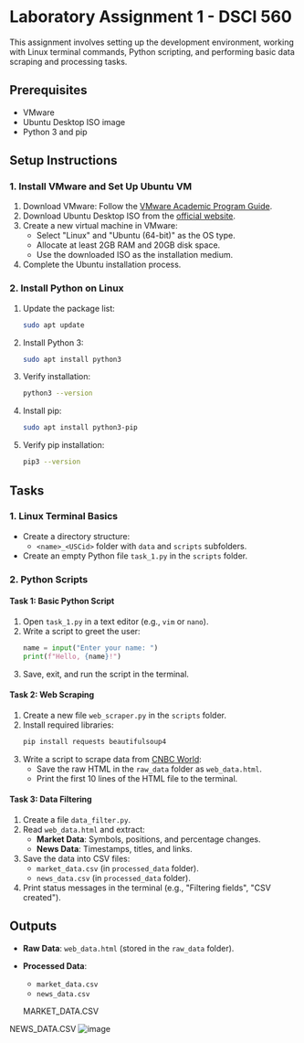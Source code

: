 
# Laboratory Assignment 1 - DSCI 560

This assignment involves setting up the development environment, working with Linux terminal commands, Python scripting, and performing basic data scraping and processing tasks.

## Prerequisites
- VMware
- Ubuntu Desktop ISO image
- Python 3 and pip

## Setup Instructions

### 1. Install VMware and Set Up Ubuntu VM
1. Download VMware: Follow the [VMware Academic Program Guide](https://viterbiit.usc.edu/services/software/vmware-academic-program/).
2. Download Ubuntu Desktop ISO from the [official website](https://ubuntu.com/download).
3. Create a new virtual machine in VMware:
   - Select "Linux" and "Ubuntu (64-bit)" as the OS type.
   - Allocate at least 2GB RAM and 20GB disk space.
   - Use the downloaded ISO as the installation medium.
4. Complete the Ubuntu installation process.

### 2. Install Python on Linux
1. Update the package list:
   ```bash
   sudo apt update
   ```
2. Install Python 3:
   ```bash
   sudo apt install python3
   ```
3. Verify installation:
   ```bash
   python3 --version
   ```
4. Install pip:
   ```bash
   sudo apt install python3-pip
   ```
5. Verify pip installation:
   ```bash
   pip3 --version
   ```

## Tasks

### 1. Linux Terminal Basics
- Create a directory structure:
  - `<name>_<USCid>` folder with `data` and `scripts` subfolders.
- Create an empty Python file `task_1.py` in the `scripts` folder.

### 2. Python Scripts

#### Task 1: Basic Python Script
1. Open `task_1.py` in a text editor (e.g., `vim` or `nano`).
2. Write a script to greet the user:
   ```python
   name = input("Enter your name: ")
   print(f"Hello, {name}!")
   ```
3. Save, exit, and run the script in the terminal.

#### Task 2: Web Scraping
1. Create a new file `web_scraper.py` in the `scripts` folder.
2. Install required libraries:
   ```bash
   pip install requests beautifulsoup4
   ```
3. Write a script to scrape data from [CNBC World](https://www.cnbc.com/world/?region=world):
   - Save the raw HTML in the `raw_data` folder as `web_data.html`.
   - Print the first 10 lines of the HTML file to the terminal.

#### Task 3: Data Filtering
1. Create a file `data_filter.py`.
2. Read `web_data.html` and extract:
   - **Market Data**: Symbols, positions, and percentage changes.
   - **News Data**: Timestamps, titles, and links.
3. Save the data into CSV files:
   - `market_data.csv` (in `processed_data` folder).
   - `news_data.csv` (in `processed_data` folder).
4. Print status messages in the terminal (e.g., "Filtering fields", "CSV created").

## Outputs
- **Raw Data**: `web_data.html` (stored in the `raw_data` folder).
- **Processed Data**:
  - `market_data.csv`
  - `news_data.csv`
 
  MARKET_DATA.CSV
 

NEWS_DATA.CSV
![image](https://github.com/user-attachments/assets/6d37043e-8bbe-4452-9bd5-6a2f12bf2402)

